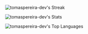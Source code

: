 
![tomaspereira-dev's Streak](https://github-readme-streak-stats.herokuapp.com/?user=tomaspereira-dev&theme=prussian&hide_border=true)  

![tomaspereira-dev's Stats](https://github-readme-stats.vercel.app/api?username=tomaspereira-dev&theme=prussian&show_icons=true&hide_border=true&count_private=true)    

![tomaspereira-dev's Top Languages](https://github-readme-stats.vercel.app/api/top-langs/?username=tomaspereira-dev&theme=prussian&show_icons=true&hide_border=true&layout=compact)
